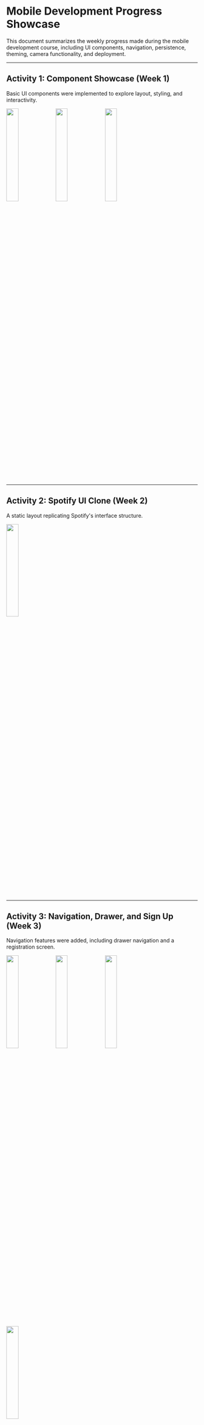 # Mobile Development Progress Showcase

This document summarizes the weekly progress made during the mobile development course, including UI components, navigation, persistence, theming, camera functionality, and deployment.

---

## Activity 1: Component Showcase (Week 1)

Basic UI components were implemented to explore layout, styling, and interactivity.

<img src="https://github.com/user-attachments/assets/0ba9aaee-beb7-4a6a-be45-a230018e15c9" width="25%"/>
<img src="https://github.com/user-attachments/assets/5df240b1-0f35-4c27-b277-2fe77b3d6cce" width="25%"/>
<img src="https://github.com/user-attachments/assets/4f145e33-b416-4752-a887-4431330e4815" width="25%"/>

---

## Activity 2: Spotify UI Clone (Week 2)

A static layout replicating Spotify's interface structure.

<img src="https://github.com/user-attachments/assets/eb14722c-b2ec-42fc-8151-d888e87f28c0" width="25%"/>

---

## Activity 3: Navigation, Drawer, and Sign Up (Week 3)

Navigation features were added, including drawer navigation and a registration screen.

<img src="https://github.com/user-attachments/assets/19407ed8-4e50-4b18-94f8-288c364c13d0" width="25%"/>
<img src="https://github.com/user-attachments/assets/c66e3a31-b015-48ac-b2ea-6ca33744c80f" width="25%"/>
<img src="https://github.com/user-attachments/assets/539bdadc-01fd-4c1c-84a4-7d6affedf361" width="25%"/>
<img src="https://github.com/user-attachments/assets/a129eaaf-b9d1-4098-aab1-8c07273091d3" width="25%"/>

---

## Activity 4: Data Persistence (Week 4)

Local storage was added to preserve session data.

<img src="https://github.com/user-attachments/assets/585cebf7-1ede-43dd-a07c-7ee28a27a653" width="25%"/>

---

## Activity 5: Profile Management (Week 4)

A profile page was implemented with editing functionality and validation.

**Profile View**

<img src="https://github.com/user-attachments/assets/53261816-2160-443e-a3d8-9fe853fef6f9" width="25%"/>

**Profile Editing**

<img src="https://github.com/user-attachments/assets/304052f9-423d-4ca1-af3e-892126a1015d" width="25%"/>

**Error Handling**

<img src="https://github.com/user-attachments/assets/247c4f21-091a-4cfa-8047-f0d970791a9a" width="25%"/>

---

## Activity 6: Theme Switching (Week 5)

Light and dark themes were added with dynamic switching.

<img src="https://github.com/user-attachments/assets/a1fbd7bd-fa13-436d-a48d-428566a7d436" width="25%"/>
<img src="https://github.com/user-attachments/assets/570ad15a-db60-419d-9d3d-150ffbd15152" width="25%"/>

---

## Activity 7: Camera Integration (Week 5)

Camera functionality was added for capturing images within the app.

<img src="https://github.com/user-attachments/assets/5c9b1349-b932-4e97-9c46-18259cb56b6f" width="25%"/>
<img src="https://github.com/user-attachments/assets/d161c8ad-80cf-4ab4-a180-5008def08722" width="25%"/>

---

## Activity 8: iOS Deployment (Week 6)

Successfully tested the application running on iOS.

<img src="https://github.com/user-attachments/assets/1002c376-b22c-452b-b7cb-c007ea83cd9a" width="20%%"/>
<img src="https://github.com/user-attachments/assets/669e1103-7ec6-4f6f-9f6f-974cdc8c3fb7" width="20%"/>

---

### Activity 9: Geolocation (Week 6)

Added geolocation and geofencing capabilities

<img src="https://github.com/user-attachments/assets/7eb4be9f-e12e-4ce8-b856-58d76b7569fd" width="20%%" />
<img src="https://github.com/user-attachments/assets/859d7d7d-9641-416d-aa3f-d53955572657" width="20%%" />
<img src="https://github.com/user-attachments/assets/082b5380-3ae2-4834-97af-d88b230be99c" width="20%%" />
<img src="https://github.com/user-attachments/assets/6769b82e-a684-4142-a152-e2b58b0dbd4f" width="20%%" />





